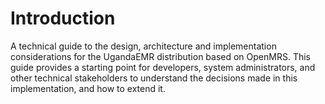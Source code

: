# Introduction

A technical guide to the design, architecture and implementation considerations for the UgandaEMR distribution based on OpenMRS. This guide provides a starting point 
for developers, system administrators, and other technical stakeholders to understand the decisions made in this implementation, and how to extend it.
